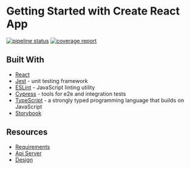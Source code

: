 # Getting Started with Create React App

[![pipeline status](https://gitlab.com/samfeinternship2022/slutski-snetko-steshenko/badges/master/pipeline.svg)](https://gitlab.com/samfeinternship2022/slutski-snetko-steshenko/-/commits/master)
[![coverage report](https://gitlab.com/samfeinternship2022/slutski-snetko-steshenko/badges/master/coverage.svg)](https://gitlab.com/samfeinternship2022/slutski-snetko-steshenko/-/commits/master)

## Built With

- [React](https://reactjs.org/)
- [Jest](https://jestjs.io) - unit testing framework
- [ESLint](https://eslint.org/) - JavaScript linting utility
- [Cypress](https://www.cypress.io/) - tools for e2e and integration tests
- [TypeScript](https://www.typescriptlang.org/) - a strongly typed programming language that builds on JavaScript
- [Storybook](https://storybook.js.org/)

## Resources

- [Requirements](https://gitlab.com/samfeinternship2022/docs)
- [Api Server](https://gitlab.com/samfeinternship2022/api-server)
- [Design](https://www.figma.com/file/xu4vtVzCyKp9Thzpp7DkVj/Internship-Meetups-App?node-id=129%3A0&t=B6e10yduGP4ACePq-0)

